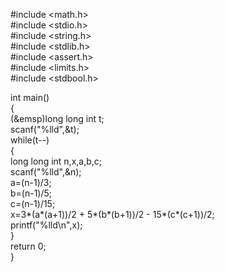 #include <math.h>  
#include <stdio.h>  
#include <string.h>  
#include <stdlib.h>  
#include <assert.h>  
#include <limits.h>  
#include <stdbool.h>  
  
int main()  
{  
    (&emsp)long long int t;  
    scanf("%lld",&t);  
    while(t--)  
    {  
        long long int n,x,a,b,c;  
        scanf("%lld",&n);  
        a=(n-1)/3;  
        b=(n-1)/5;  
        c=(n-1)/15;  
        x=3*(a*(a+1))/2 + 5*(b*(b+1))/2 - 15*(c*(c+1))/2;  
        printf("%lld\n",x);  
    }  
    return 0;  
}
